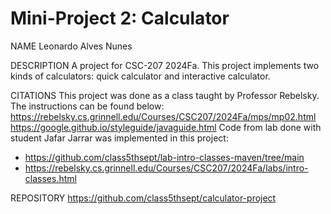 # Mini-Project 2: Calculator

NAME
Leonardo Alves Nunes

DESCRIPTION
A project for CSC-207 2024Fa.
This project implements two kinds of calculators: quick calculator and interactive calculator.

CITATIONS
This project was done as a class taught by Professor Rebelsky. The instructions can be found below:
https://rebelsky.cs.grinnell.edu/Courses/CSC207/2024Fa/mps/mp02.html
https://google.github.io/styleguide/javaguide.html
Code from lab done with student Jafar Jarrar was implemented in this project:  
- https://github.com/class5thsept/lab-intro-classes-maven/tree/main
- https://rebelsky.cs.grinnell.edu/Courses/CSC207/2024Fa/labs/intro-classes.html

REPOSITORY
https://github.com/class5thsept/calculator-project